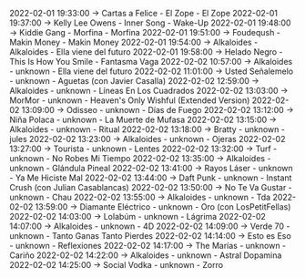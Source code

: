 2022-02-01 19:33:00 -> Cartas a Felice - El Zope - El Zope
2022-02-01 19:37:00 -> Kelly Lee Owens - Inner Song - Wake-Up
2022-02-01 19:48:00 -> Kiddie Gang - Morfina - Morfina
2022-02-01 19:51:00 -> Foudeqush - Makin Money - Makin Money
2022-02-01 19:54:00 -> Alkaloides - Alkaloides - Ella viene del futuro
2022-02-01 19:58:00 -> Helado Negro - This Is How You Smile - Fantasma Vaga
2022-02-02 10:57:00 -> Alkaloides - unknown - Ella viene del futuro
2022-02-02 11:01:00 -> Usted Señalemelo - unknown - Aguetas (con Javier Casalla)
2022-02-02 12:59:00 -> Alkaloides - unknown - Líneas En Los Cuadrados
2022-02-02 13:03:00 -> MorMor - unknown - Heaven's Only Wishful (Extended Version)
2022-02-02 13:09:00 -> Odisseo - unknown - Días de Fuego
2022-02-02 13:12:00 -> Niña Polaca - unknown - La Muerte de Mufasa
2022-02-02 13:15:00 -> Alkaloides - unknown - Ritual
2022-02-02 13:18:00 -> Bratty - unknown - jules
2022-02-02 13:23:00 -> Alkaloides - unknown - Ojeras
2022-02-02 13:27:00 -> Tourista - unknown - Lentes
2022-02-02 13:32:00 -> Turf - unknown - No Robes Mi Tiempo
2022-02-02 13:35:00 -> Alkaloides - unknown - Glándula Pineal
2022-02-02 13:41:00 -> Rayos Láser - unknown - Ya Me Hiciste Mal
2022-02-02 13:44:00 -> Daft Punk - unknown - Instant Crush (con Julian Casablancas)
2022-02-02 13:50:00 -> No Te Va Gustar - unknown - Chau
2022-02-02 13:55:00 -> Alkaloides - unknown - Tda
2022-02-02 13:59:00 -> Diamante Eléctrico - unknown - Oro (con LosPetitFellas)
2022-02-02 14:03:00 -> Lolabúm - unknown - Lágrima
2022-02-02 14:07:00 -> Alkaloides - unknown - 4D
2022-02-02 14:09:00 -> Verde 70 - unknown - Tanto Ganas Tanto Pierdes
2022-02-02 14:14:00 -> Esto es Eso - unknown - Reflexiones
2022-02-02 14:17:00 -> The Marías - unknown - Cariño
2022-02-02 14:22:00 -> Alkaloides - unknown - Astral Dopamina
2022-02-02 14:25:00 -> Social Vodka - unknown - Zorro
